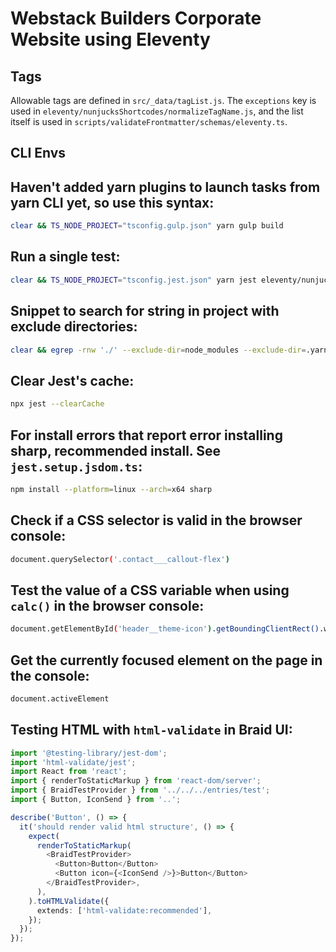 # Webstack Builders Corporate Website using Eleventy

## Tags

Allowable tags are defined in `src/_data/tagList.js`. The `exceptions` key is used in `eleventy/nunjucksShortcodes/normalizeTagName.js`, and the list itself is used in `scripts/validateFrontmatter/schemas/eleventy.ts`.

## CLI Envs

## Haven't added yarn plugins to launch tasks from yarn CLI yet, so use this syntax:

```bash
clear && TS_NODE_PROJECT="tsconfig.gulp.json" yarn gulp build
```

## Run a single test:

```bash
clear && TS_NODE_PROJECT="tsconfig.jest.json" yarn jest eleventy/nunjucksAsyncShortcodes/asyncImageHandler/utils.spec.js --projects test/jest/jest.config.node.ts
```

## Snippet to search for string in project with exclude directories:

```bash
clear && egrep -rnw './' --exclude-dir=node_modules --exclude-dir=.yarn --exclude-dir=yarn.lock --exclude-dir=public --exclude-dir=.cache -e 'searchString'
```

## Clear Jest's cache:

```bash
npx jest --clearCache
```

## For install errors that report error installing sharp, recommended install. See `jest.setup.jsdom.ts`:

```bash
npm install --platform=linux --arch=x64 sharp
```

## Check if a CSS selector is valid in the browser console:

```bash
document.querySelector('.contact___callout-flex')
```

## Test the value of a CSS variable when using `calc()` in the browser console:

```bash
document.getElementById('header__theme-icon').getBoundingClientRect().width
```

## Get the currently focused element on the page in the console:

```bash
document.activeElement
```

## Testing HTML with `html-validate` in Braid UI:

```typescript
import '@testing-library/jest-dom';
import 'html-validate/jest';
import React from 'react';
import { renderToStaticMarkup } from 'react-dom/server';
import { BraidTestProvider } from '../../../entries/test';
import { Button, IconSend } from '..';

describe('Button', () => {
  it('should render valid html structure', () => {
    expect(
      renderToStaticMarkup(
        <BraidTestProvider>
          <Button>Button</Button>
          <Button icon={<IconSend />}>Button</Button>
        </BraidTestProvider>,
      ),
    ).toHTMLValidate({
      extends: ['html-validate:recommended'],
    });
  });
});
```
